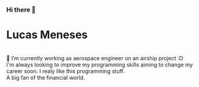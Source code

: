 ### Hi there 👋

<!--
**mutgarth/mutgarth** is a ✨ _special_ ✨ repository because its `README.md` (this file) appears on your GitHub profile.

Here are some ideas to get you started:

- 🔭 I’m currently working as aerospace engineer
- 🌱 I’m currently learning javascrypt, react, django-rest, machine learning 
- 👯 I’m looking to collaborate on ...
- 🤔 I’m looking for help with ...
- 💬 Ask me about aerospace stuff. I'll glad to colaborate 
-->

# Lucas Meneses

<br/> 🔭 I’m currently working as aerospace engineer on an airship project :D
<br/> I'm always looking to improve my programming skills aiming to change my career soon. I realy like this programming stuff.
<br/> A big fan of the financial world.

